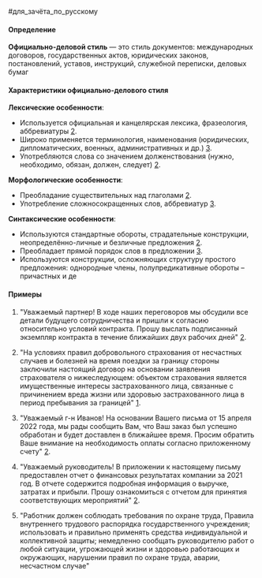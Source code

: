 
#для_зачёта_по_русскому 
#### Определение
**Официально-деловой стиль** — это стиль документов: международных договоров, государственных актов, юридических законов, постановлений, уставов, инструкций, служебной переписки, деловых бумаг

#### Характеристики официально-делового стиля
**Лексические особенности**:

- Используется официальная и канцелярская лексика, фразеология, аббревиатуры [2](https://russkiiyazyk.ru/stilistika/ofitsialno-delovoy-stil-rechi.html).
- Широко применяется терминология, наименования (юридических, дипломатических, военных, административных и др.) [3](https://ru.wikipedia.org/wiki/%D0%9E%D1%84%D0%B8%D1%86%D0%B8%D0%B0%D0%BB%D1%8C%D0%BD%D0%BE-%D0%B4%D0%B5%D0%BB%D0%BE%D0%B2%D0%BE%D0%B9_%D1%81%D1%82%D0%B8%D0%BB%D1%8C).
- Употребляются слова со значением долженствования (нужно, необходимо, обязан, должен, следует) [2](https://russkiiyazyk.ru/stilistika/ofitsialno-delovoy-stil-rechi.html).

**Морфологические особенности**:

- Преобладание существительных над глаголами [2](https://russkiiyazyk.ru/stilistika/ofitsialno-delovoy-stil-rechi.html).
- Употребление сложносокращенных слов, аббревиатур [3](https://ru.wikipedia.org/wiki/%D0%9E%D1%84%D0%B8%D1%86%D0%B8%D0%B0%D0%BB%D1%8C%D0%BD%D0%BE-%D0%B4%D0%B5%D0%BB%D0%BE%D0%B2%D0%BE%D0%B9_%D1%81%D1%82%D0%B8%D0%BB%D1%8C).

**Синтаксические особенности**:

- Используются стандартные обороты, страдательные конструкции, неопределённо-личные и безличные предложения [2](https://russkiiyazyk.ru/stilistika/ofitsialno-delovoy-stil-rechi.html).
- Преобладает прямой порядок слов в предложении [3](https://ru.wikipedia.org/wiki/%D0%9E%D1%84%D0%B8%D1%86%D0%B8%D0%B0%D0%BB%D1%8C%D0%BD%D0%BE-%D0%B4%D0%B5%D0%BB%D0%BE%D0%B2%D0%BE%D0%B9_%D1%81%D1%82%D0%B8%D0%BB%D1%8C).
- Используются конструкции, осложняющих структуру простого предложения: однородные члены, полупредикативные обороты – причастных и де

#### Примеры
1. "Уважаемый партнер! В ходе наших переговоров мы обсудили все детали будущего сотрудничества и пришли к согласию относительно условий контракта. Прошу выслать подписанный экземпляр контракта в течение ближайших двух рабочих дней" [2](https://alfacasting.ru/faq/oficialno-delovoi-stil-reci-v-russkom-yazyke-primery-i-osobennosti).

2. "На условиях правил добровольного страхования от несчастных случаев и болезней на время поездки за границу стороны заключили настоящий договор на основании заявления страхователя о нижеследующем: объектом страхования является имущественные интересы застрахованного лица, связанные с причинением вреда жизни или здоровью застрахованного лица в период пребывания за границей" [1](https://russkiiyazyk.ru/stilistika/ofitsialno-delovoy-stil-rechi.html).

3. "Уважаемый г-н Иванов! На основании Вашего письма от 15 апреля 2022 года, мы рады сообщить Вам, что Ваш заказ был успешно обработан и будет доставлен в ближайшее время. Просим обратить Ваше внимание на необходимость оплаты согласно приложенному счету" [2](https://alfacasting.ru/faq/oficialno-delovoi-stil-reci-v-russkom-yazyke-primery-i-osobennosti).

4. "Уважаемый руководитель! В приложении к настоящему письму предоставлен отчет о финансовых результатах компании за 2021 год. В отчете содержится подробная информация о выручке, затратах и прибыли. Прошу ознакомиться с отчетом для принятия соответствующих мероприятий" [2](https://alfacasting.ru/faq/oficialno-delovoi-stil-reci-v-russkom-yazyke-primery-i-osobennosti).

5. "Работник должен соблюдать требования по охране труда, Правила внутреннего трудового распорядка государственного учреждения; использовать и правильно применять средства индивидуальной и коллективной защиты; немедленно сообщать руководителю работ о любой ситуации, угрожающей жизни и здоровью работающих и окружающих, нарушении правил по охране труда, аварии, несчастном случае"